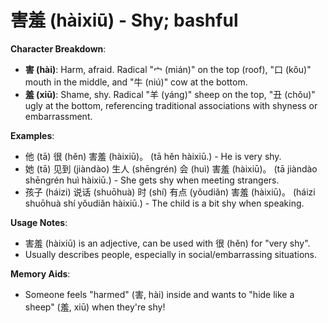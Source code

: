 # **害羞 (hàixiū) - Shy; bashful**

**Character Breakdown**:  
- **害 (hài)**: Harm, afraid. Radical "宀 (mián)" on the top (roof), "口 (kǒu)" mouth in the middle, and "牛 (niú)" cow at the bottom.  
- **羞 (xiū)**: Shame, shy. Radical "羊 (yáng)" sheep on the top, "丑 (chǒu)" ugly at the bottom, referencing traditional associations with shyness or embarrassment.

**Examples**:  
- 他 (tā) 很 (hěn) 害羞 (hàixiū)。 (tā hěn hàixiū.) - He is very shy.  
- 她 (tā) 见到 (jiàndào) 生人 (shēngrén) 会 (huì) 害羞 (hàixiū)。 (tā jiàndào shēngrén huì hàixiū.) - She gets shy when meeting strangers.  
- 孩子 (háizi) 说话 (shuōhuà) 时 (shí) 有点 (yǒudiǎn) 害羞 (hàixiū)。 (háizi shuōhuà shí yǒudiǎn hàixiū.) - The child is a bit shy when speaking.

**Usage Notes**:  
- 害羞 (hàixiū) is an adjective, can be used with 很 (hěn) for "very shy".  
- Usually describes people, especially in social/embarrassing situations.

**Memory Aids**:  
- Someone feels "harmed" (害, hài) inside and wants to "hide like a sheep" (羞, xiū) when they're shy!